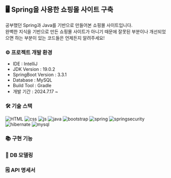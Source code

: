 ## 🖥️ Spring을 사용한 쇼핑몰 사이트 구축

공부했던 Spring과 Java를 기반으로 만들어본 쇼핑몰 사이트입니다. <br/>
완벽한 지식을 기반으로 만든 쇼핑몰 사이트가 아니기 때문에 잘못된 부분이나 개선되었으면 하는 부분이 있는 코드들은 언제든지 알려주세요!

### ⚙️ 프로젝트 개발 환경
- IDE : IntelliJ
- JDK Version : 19.0.2
- SpringBoot Version : 3.3.1
- Database : MySQL
- Build Tool : Gradle
- 개발 기간 : 2024.7.17 ~

### 🛠️ 기술 스택
![HTML](https://img.shields.io/badge/html5-E34F26?style=for-the-badge&logo=html5&logoColor=white)
![css](https://img.shields.io/badge/CSS-239120?&style=for-the-badge&logo=css3&logoColor=white)
![js](https://img.shields.io/badge/JavaScript-F7DF1E?style=for-the-badge&logo=JavaScript&logoColor=white)
![java](https://img.shields.io/badge/Java-ED8B00?style=for-the-badge&logo=openjdk&logoColor=white)
![bootstrap](https://img.shields.io/badge/Bootstrap-563D7C?style=for-the-badge&logo=bootstrap&logoColor=white)
![spring](https://img.shields.io/badge/Spring-6DB33F?style=for-the-badge&logo=spring&logoColor=white)
![springsecurity](https://img.shields.io/badge/Spring_Security-6DB33F?style=for-the-badge&logo=Spring-Security&logoColor=white)
![hibernate](	https://img.shields.io/badge/Hibernate-59666C?style=for-the-badge&logo=Hibernate&logoColor=white)
![mysql](https://img.shields.io/badge/MySQL-00000F?style=for-the-badge&logo=mysql&logoColor=white)

### 📚 구현 기능

### 📁 DB 모델링

### 🗒️ API 명세서



